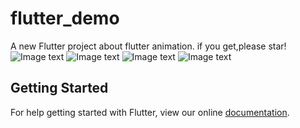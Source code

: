 # flutter_demo

A new Flutter project about flutter animation.
if you get,please star!
![Image text](https://github.com/liuchuancong/flutter_animations_demo/blob/master/gif/1.gif)
![Image text](https://github.com/liuchuancong/flutter_animations_demo/blob/master/gif/2.gif)
![Image text](https://github.com/liuchuancong/flutter_animations_demo/blob/master/gif/3.gif)
![Image text](https://github.com/liuchuancong/flutter_animations_demo/blob/master/gif/4.gif)
## Getting Started

For help getting started with Flutter, view our online
[documentation](https://flutter.io/).



